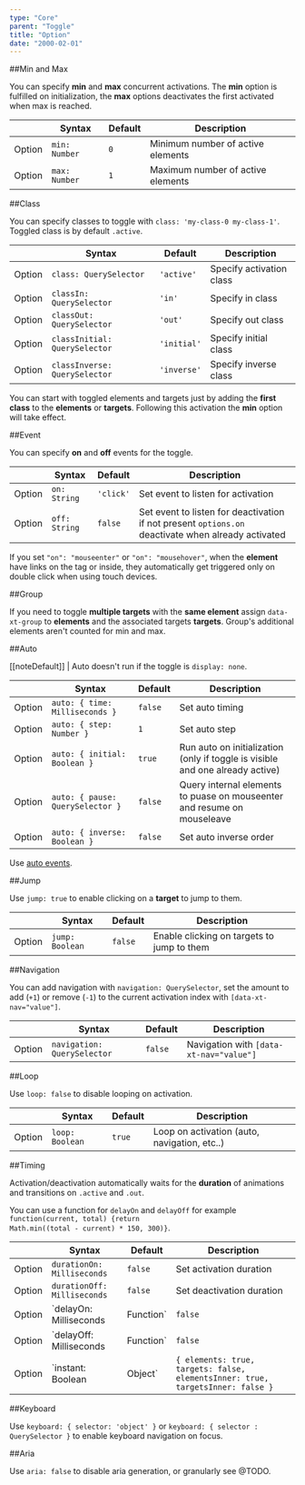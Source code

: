 ```yaml
---
type: "Core"
parent: "Toggle"
title: "Option"
date: "2000-02-01"
---
```


##Min and Max

You can specify **min** and **max** concurrent activations. The **min** option is fulfilled on initialization, the **max** options deactivates the first activated when max is reached.

<div class="table--scroll">

|                         | Syntax                                    | Default                       | Description                   |
| ----------------------- | ----------------------------------------- | ----------------------------- | ----------------------------- |
| Option                  | `min: Number`                             | `0`                           | Minimum number of active elements           |
| Option                  | `max: Number`                             | `1`                           | Maximum number of active elements           |

</div>

<demo>
  <demovanilla src="inline/core/toggle/minmax">
  </demovanilla>
</demo>

##Class

You can specify classes to toggle with `class: 'my-class-0 my-class-1'`. Toggled class is by default `.active`.

<div class="table--scroll">

|                         | Syntax                                    | Default                       | Description                   |
| ----------------------- | ----------------------------------------- | ----------------------------- | ----------------------------- |
| Option                  | `class: QuerySelector`                    | `'active'`                    | Specify activation class           |
| Option                  | `classIn: QuerySelector`                  | `'in'`                        | Specify in class           |
| Option                  | `classOut: QuerySelector`                 | `'out'`                       | Specify out class           |
| Option                  | `classInitial: QuerySelector`             | `'initial'`                   | Specify initial class           |
| Option                  | `classInverse: QuerySelector`             | `'inverse'`                   | Specify inverse class           |

</div>

<demo>
  <demovanilla src="inline/core/toggle/class">
  </demovanilla>
  <demovanilla src="inline/core/toggle/start">
    <div class="gatsby_demo_text">
      You can start with toggled elements and targets just by adding the <strong>first class</strong> to the <strong>elements</strong> or <strong>targets</strong>. Following this activation the <strong>min</strong> option will take effect.
    </div>
  </demovanilla>
</demo>

##Event

You can specify **on** and **off** events for the toggle.

<div class="table--scroll">

|                         | Syntax                                    | Default                       | Description                   |
| ----------------------- | ----------------------------------------- | ----------------------------- | ----------------------------- |
| Option                  | `on: String`                              | `'click'`                     | Set event to listen for activation           |
| Option                  | `off: String`                             | `false`                       | Set event to listen for deactivation if not present `options.on` deactivate when already activated          |

</div>

<demo>
  <demovanilla src="inline/core/toggle/event">
  </demovanilla>
  <demovanilla src="inline/core/toggle/links">
    <div class="gatsby_demo_text">
      If you set <code>"on": "mouseenter"</code> or <code>"on": "mousehover"</code>, when the <strong>element</strong> have links on the tag or inside, they automatically get triggered only on double click when using touch devices.
    </div>
  </demovanilla>
</demo>

##Group

If you need to toggle **multiple targets** with the **same element** assign `data-xt-group` to **elements** and the associated targets **targets**. Group's additional elements aren't counted for min and max.

<demo>
  <demovanilla src="inline/core/toggle/group">
  </demovanilla>
</demo>

##Auto

[[noteDefault]]
| Auto doesn't run if the toggle is `display: none`.

<div class="table--scroll">

|                         | Syntax                                    | Default                       | Description                   |
| ----------------------- | ----------------------------------------- | ----------------------------- | ----------------------------- |
| Option                  | `auto: { time: Milliseconds }`            | `false`                       | Set auto timing               |
| Option                  | `auto: { step: Number }`                  | `1`                           | Set auto step                 |
| Option                  | `auto: { initial: Boolean }`              | `true`                        | Run auto on initialization (only if toggle is visible and one already active)    |
| Option                  | `auto: { pause: QuerySelector }`          | `false`                       | Query internal elements to puase on mouseenter and resume on mouseleave          |
| Option                  | `auto: { inverse: Boolean }`              | `false`                       | Set auto inverse order        |

</div>

<demo>
  <demovanilla src="inline/core/toggle/auto-initial">
  </demovanilla>
  <demovanilla src="inline/core/toggle/auto-step">
  </demovanilla>
  <demovanilla src="inline/core/toggle/auto-inverse">
  </demovanilla>
  <demovanilla src="inline/core/toggle/auto-pause">
  </demovanilla>
  <demovanilla src="inline/core/toggle/auto-minmax">
  </demovanilla>
  <demovanilla src="inline/core/toggle/progress">
    <div class="gatsby_demo_text">
      Use <a href="/core/toggle/@TODO">auto events</a>.
    </div>
  </demovanilla>
</demo>

##Jump

Use `jump: true` to enable clicking on a **target** to jump to them.

<div class="table--scroll">

|                         | Syntax                                    | Default                       | Description                   |
| ----------------------- | ----------------------------------------- | ----------------------------- | ----------------------------- |
| Option                  | `jump: Boolean`                           | `false`                       | Enable clicking on targets to jump to them           |

</div>

<demo>
  <demovanilla src="inline/core/toggle/jump">
  </demovanilla>
</demo>

##Navigation

You can add navigation with `navigation: QuerySelector`, set the amount to add (`+1`) or remove (`-1`) to the current activation index with `[data-xt-nav="value"]`.

<div class="table--scroll">

|                         | Syntax                                    | Default                       | Description                   |
| ----------------------- | ----------------------------------------- | ----------------------------- | ----------------------------- |
| Option                  | `navigation: QuerySelector`               | `false`                       | Navigation with `[data-xt-nav="value"]`              |

</div>

<demo>
  <demovanilla src="inline/core/toggle/navigation">
  </demovanilla>
</demo>

##Loop

Use `loop: false` to disable looping on activation.

<div class="table--scroll">

|                         | Syntax                                    | Default                       | Description                   |
| ----------------------- | ----------------------------------------- | ----------------------------- | ----------------------------- |
| Option                  | `loop: Boolean`                           | `true`                        | Loop on activation (auto, navigation, etc..)         |

</div>

##Timing

Activation/deactivation automatically waits for the <strong>duration</strong> of animations and transitions on <code>.active</code> and <code>.out</code>.

You can use a function for <code>delayOn</code> and <code>delayOff</code> for example <code>function(current, total) {return Math.min((total - current) * 150, 300)}</code>.

<div class="table--scroll">

|                         | Syntax                                    | Default                       | Description                   |
| ----------------------- | ----------------------------------------- | ----------------------------- | ----------------------------- |
| Option                  | `durationOn: Milliseconds`                | `false`                       | Set activation duration            |
| Option                  | `durationOff: Milliseconds`               | `false`                       | Set deactivation duration           |
| Option                  | `delayOn: Milliseconds|Function`          | `false`                       | Set activation delay          |
| Option                  | `delayOff: Milliseconds|Function`         | `false`                       | Set deactivation delay        |
| Option                  | `instant: Boolean|Object`                 | `{ elements: true, targets: false, elementsInner: true, targetsInner: false }`     | Set instant activation and deactivation          |

</div>

<demo>
  <demovanilla src="inline/core/toggle/timing-duration">
  </demovanilla>
  <demovanilla src="inline/core/toggle/timing-delay">
  </demovanilla>
  <demovanilla src="inline/core/toggle/timing-delay-fnc">
  </demovanilla>
  <demovanilla src="inline/core/toggle/timing-instant">
  </demovanilla>
</demo>

##Keyboard

Use `keyboard: { selector: 'object' }` or `keyboard: { selector : QuerySelector }` to enable keyboard navigation on focus.

<demo>
  <demovanilla src="inline/core/toggle/usability-keyboard">
  </demovanilla>
</demo>

##Aria

Use `aria: false` to disable aria generation, or granularly see @TODO.

<demo>
  <demovanilla src="inline/core/toggle/usability-aria">
  </demovanilla>
</demo>
